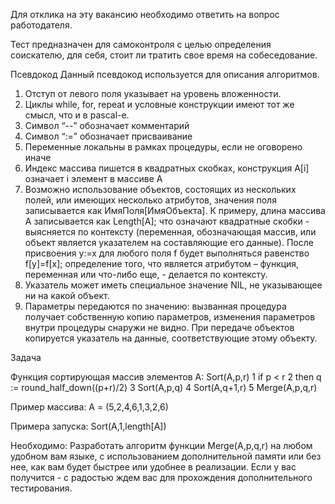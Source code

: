 Для отклика на эту вакансию необходимо ответить на вопрос работодателя.

Тест предназначен для самоконтроля с целью определения соискателю, для себя, стоит ли тратить свое время на собеседование.

Псевдокод
Данный псевдокод используется для описания алгоритмов.

1. Отступ от левого поля указывает на уровень вложенности.
2. Циклы while, for, repeat и условные конструкции имеют тот же смысл, что и в pascal-е.
3. Символ “--” обозначает комментарий
4. Символ “:=” обозначает присваивание
5. Переменные локальны в рамках процедуры, если не оговорено иначе
6. Индекс массива пишется в квадратных скобках, конструкция A[i] означает i элемент в массиве A
7. Возможно использование объектов, состоящих из нескольких полей, или имеющих несколько атрибутов, значения поля записывается как ИмяПоля[ИмяОбъекта].
К примеру, длина массива A записывается как Length[A]; что означают квадратные скобки - выясняется по контексту (переменная, обозначающая массив, или объект является указателем на составляющие его данные). После присвоения y:=x для любого поля f будет выполняться равенство f[y]=f[x]; определение того, что является атрибутом – функция, переменная или что-либо еще, - делается по контексту.
8. Указатель может иметь специальное значение NIL, не указывающее ни на какой объект.
9. Параметры передаются по значению: вызванная процедура получает собственную копию параметров, изменения параметров внутри процедуры снаружи не видно. При передаче объектов копируется указатель на данные, соответствующие этому объекту.

 

Задача

Функция сортирующая массив элементов A:
Sort(A,p,r)
1 if p < r
2    then           q := round_half_down((p+r)/2)
3                       Sort(A,p,q)
4                       Sort(A,q+1,r)
5                       Merge(A,p,q,r)

Пример массива:
A = (5,2,4,6,1,3,2,6)

Примера запуска:
Sort(A,1,length[A])


Необходимо:
Разработать алгоритм функции Merge(A,p,q,r) на любом удобном вам языке, с использованием дополнительной памяти или без нее, как вам будет быстрее или удобнее в реализации.
Если у вас получится - с радостью ждем вас для прохождения дополнительного тестирования.